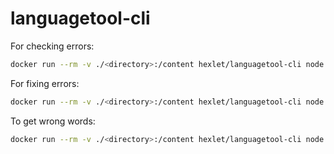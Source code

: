 # languagetool-cli

For checking errors:

```bash
docker run --rm -v ./<directory>:/content hexlet/languagetool-cli node ./bin/check.js
```

For fixing errors:

```bash
docker run --rm -v ./<directory>:/content hexlet/languagetool-cli node ./bin/fix.js
```

To get wrong words:

```bash
docker run --rm -v ./<directory>:/content hexlet/languagetool-cli node ./bin/getWords.js
```
